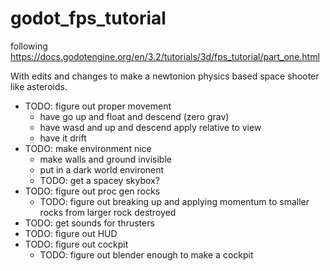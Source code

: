 # godot_fps_tutorial
following https://docs.godotengine.org/en/3.2/tutorials/3d/fps_tutorial/part_one.html

With edits and changes to make a newtonion physics based space shooter like asteroids.

- TODO: figure out proper movement
    - have go up and float and descend (zero grav)
    - have wasd and up and descend apply relative to view 
	- have it drift
- TODO: make environment nice
    -  make walls and ground invisible
    -  put in a dark world environent
	- TODO: get a spacey skybox?
- TODO: figure out proc gen rocks
   - TODO: figure out breaking up and applying momentum to smaller rocks from larger rock destroyed
- TODO: get sounds for thrusters
- TODO: figure out HUD
- TODO: figure out cockpit
    - TODO: figure out blender enough to make a cockpit
